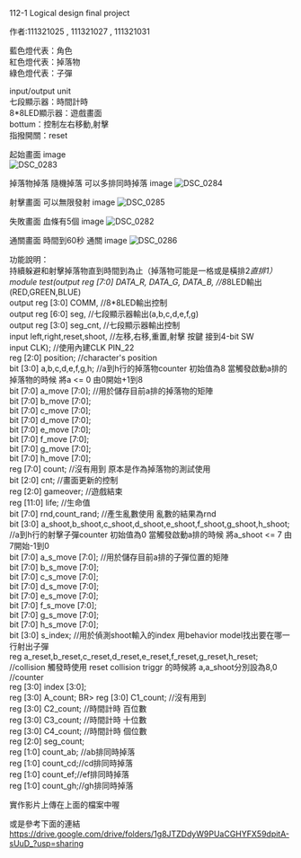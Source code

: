 112-1 Logical design final project

作者:111321025 , 111321027 , 111321031

藍色燈代表：角色  
紅色燈代表：掉落物  
綠色燈代表：子彈  

input/output unit  
七段顯示器：時間計時  
8*8LED顯示器：遊戲畫面  
bottum：控制左右移動,射擊  
指撥開關：reset  

起始畫面 image  
![DSC_0283](https://github.com/FrankChen0930/FrankChen/assets/113695822/932db72c-b68c-469e-863c-822f973acac6)


掉落物掉落 隨機掉落 可以多排同時掉落 image
![DSC_0284](https://github.com/FrankChen0930/FrankChen/assets/113695822/6406badb-5ccd-4483-928a-22c5a0f687a5)


射擊畫面 可以無限發射 image
![DSC_0285](https://github.com/FrankChen0930/FrankChen/assets/113695822/df939e72-b84f-4fc5-9ec2-95a7bfd90914)


失敗畫面 血條有5個 image
![DSC_0282](https://github.com/FrankChen0930/FrankChen/assets/113695822/c8ee3b6e-06e2-47be-be16-e1bf159bcdcf)


通關畫面 時間到60秒 通關 image
![DSC_0286](https://github.com/FrankChen0930/FrankChen/assets/113695822/31a333ae-633b-4502-af62-fcaa07113d8c)



功能說明：  
持續躲避和射擊掉落物直到時間到為止（掉落物可能是一格或是橫排2*直排1）  
module test(output reg [7:0] DATA_R, DATA_G, DATA_B, //8*8LED輸出(RED,GREEN,BLUE)  
output reg [3:0] COMM, //8*8LED輸出控制  
output reg [6:0] seg, //七段顯示器輸出(a,b,c,d,e,f,g)  
output reg [3:0] seg_cnt, //七段顯示器輸出控制  
input left,right,reset,shoot, //左移,右移,重置,射擊 按鍵 接到4-bit SW  
input CLK); //使用內建CLK PIN_22  
reg [2:0] position; //character's position  
bit [3:0] a,b,c,d,e,f,g,h; //a到h行的掉落物counter 初始值為8 當觸發啟動a排的掉落物的時候 將a <= 0 由0開始+1到8  
bit [7:0] a_move [7:0]; //用於儲存目前a排的掉落物的矩陣  
bit [7:0] b_move [7:0];  
bit [7:0] c_move [7:0];  
bit [7:0] d_move [7:0];  
bit [7:0] e_move [7:0];  
bit [7:0] f_move [7:0];  
bit [7:0] g_move [7:0];  
bit [7:0] h_move [7:0];  
reg [7:0] count; //沒有用到 原本是作為掉落物的測試使用  
bit [2:0] cnt; //畫面更新的控制  
reg [2:0] gameover; //遊戲結束  
reg [11:0] life; //生命值  
bit [7:0] rnd,count_rand; //產生亂數使用 亂數的結果為rnd  
bit [3:0] a_shoot,b_shoot,c_shoot,d_shoot,e_shoot,f_shoot,g_shoot,h_shoot; //a到h行的射擊子彈counter 初始值為0 當觸發啟動a排的時候 將a_shoot <= 7 由7開始-1到0  
bit [7:0] a_s_move [7:0]; //用於儲存目前a排的子彈位置的矩陣  
bit [7:0] b_s_move [7:0];  
bit [7:0] c_s_move [7:0];  
bit [7:0] d_s_move [7:0];  
bit [7:0] e_s_move [7:0];  
bit [7:0] f_s_move [7:0];  
bit [7:0] g_s_move [7:0];  
bit [7:0] h_s_move [7:0];  
bit [3:0] s_index; //用於偵測shoot輸入的index 用behavior model找出要在哪一行射出子彈  
reg a_reset,b_reset,c_reset,d_reset,e_reset,f_reset,g_reset,h_reset; //collision 觸發時使用 reset collision triggr 的時候將 a,a_shoot分別設為8,0  
//counter  
reg [3:0] index [3:0];  
reg [3:0] A_count; BR> reg [3:0] C1_count; //沒有用到  
reg [3:0] C2_count; //時間計時 百位數  
reg [3:0] C3_count; //時間計時 十位數  
reg [3:0] C4_count; //時間計時 個位數  
reg [2:0] seg_count;  
reg [1:0] count_ab; //ab排同時掉落  
reg [1:0] count_cd;//cd排同時掉落  
reg [1:0] count_ef;//ef排同時掉落  
reg [1:0] count_gh;//gh排同時掉落  

實作影片上傳在上面的檔案中喔

或是參考下面的連結
https://drive.google.com/drive/folders/1g8JTZDdyW9PUaCGHYFX59dpitA-sUuD_?usp=sharing
